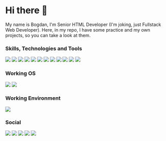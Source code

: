 # Hi there 👋

My name is Bogdan, I'm Senior HTML Developer (I'm joking, just Fullstack Web Developer). Here, in my repo, I have some practice and my own projects, so you can take a look at them.

### Skills, Technologies and Tools

![](https://img.shields.io/badge/HTML--E34F26?style=for-the-badge&logo=HTML5)
![](https://img.shields.io/badge/CSS--1572B6?style=for-the-badge&logo=CSS3)
![](https://img.shields.io/badge/JS--F7DF1E?style=for-the-badge&logo=JavaScript)
![](https://img.shields.io/badge/jQuery|AJAX--0769AD?style=for-the-badge&logo=JQuery)
![](https://img.shields.io/badge/PHP--777BB4?style=for-the-badge&logo=PHP)
![](https://img.shields.io/badge/MySQL--4479A1?style=for-the-badge&logo=MySQL)
![](https://img.shields.io/badge/Apache--D22128?style=for-the-badge&logo=Apache)
![](https://img.shields.io/badge/NGINX--009639?style=for-the-badge&logo=NGINX)
![](https://img.shields.io/badge/Git--F05032?style=for-the-badge&logo=Git)
![](https://img.shields.io/badge/Docker--2496ED?style=for-the-badge&logo=Docker)
![](https://img.shields.io/badge/Composer--885630?style=for-the-badge&logo=Composer)
![](https://img.shields.io/badge/Laravel--FF2D20?style=for-the-badge&logo=Laravel)

### Working OS

![](https://img.shields.io/badge/Windows--0078D6?style=for-the-badge&logo=Windows)
![](https://img.shields.io/badge/Linux--FCC624?style=for-the-badge&logo=Linux)

### Working Environment

![](https://img.shields.io/badge/PHPStorm--000000?style=for-the-badge&logo=PHPStorm)

### Social
![](https://img.shields.io/github/followers/PHProger-themus?label=GitHub&style=social)
![](https://img.shields.io/badge/VK-phproger-4680C2?logo=VK)
![](https://img.shields.io/badge/TG-B0GUCHAR-26A5E4?logo=Telegram)
![](https://img.shields.io/badge/Discord-phpproger-5865F2?logo=Discord)
![](https://img.shields.io/badge/Steam-B0gUChAR-000000?logo=Steam)
